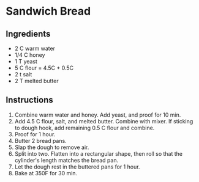 # Sandwich Bread

## Ingredients

* 2 C warm water
* 1/4 C honey
* 1 T yeast
* 5 C flour = 4.5C + 0.5C
* 2 t salt
* 2 T melted butter
  
## Instructions

1. Combine warm water and honey.  Add yeast, and proof for 10 min.
2. Add 4.5 C flour, salt, and melted butter. Combine with mixer. If sticking to dough hook, add remaining 0.5 C flour and combine.
3. Proof for 1 hour.
4. Butter 2 bread pans.
5. Slap the dough to remove air.
6. Split into two. Flatten into a rectangular shape, then roll so that the cylinder's length matches the bread pan.
7. Let the dough rest in the buttered pans for 1 hour.
8. Bake at 350F for 30 min.

[//]: # ( Source from Facebook Reel )

[//]: # ( Source from Facebook Reel )
